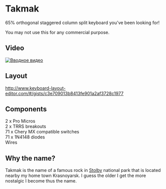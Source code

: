 Takmak
==

65% orthogonal staggered column split keyboard you've been looking for!   

You may not use this for any commercial purpose.

Video
--

[![Вводное видео](https://img.youtube.com/vi/OgppSAD-pnE/0.jpg)](https://www.youtube.com/watch?v=OgppSAD-pnE "Вводное видео")

Layout
--

http://www.keyboard-layout-editor.com/#/gists/c3e709013b8413fe901a2af3728c1977

Components
--

2 x Pro Micros  
2 x TRRS breakouts  
71 x Chery MX compatible switches  
71 x 1N4148 diodes  
Wires  

Why the name?
--

Takmak is the name of a famous rock in [Stolby](https://en.wikipedia.org/wiki/Stolby_Nature_Sanctuary) national park that is located nearby my home town Krasnoyarsk. I guess the older I get the more nostalgic I become thus the name.
